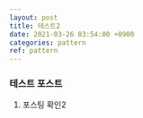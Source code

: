 ```yaml
---
layout: post
title: 테스트2
date: 2021-03-26 03:54:00 +0900
categories: pattern
ref: pattern
---
```

### 테스트 포스트
1) 포스팅 확인2